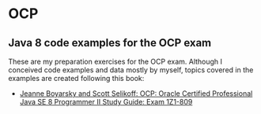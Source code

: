# OCP
## Java 8 code examples for the OCP exam

These are my preparation exercises for the OCP exam. Although I conceived code examples and data mostly by myself, 
topics covered in the examples are created following this book:

- <a href="https://www.selikoff.net/java-ocp-8-programmer-ii-study-guide/">Jeanne Boyarsky and Scott Selikoff: OCP: Oracle Certified Professional Java SE 8 Programmer II Study Guide: Exam 1Z1-809</a>
